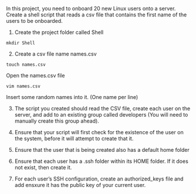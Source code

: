 In this project, you need to onboard 20 new Linux users onto a server. Create a shell script that reads a csv file that contains the first name of the users to be onboarded.

1. Create the project folder called Shell

```
mkdir Shell
```
2. Create a csv file name names.csv

```
touch names.csv
```

Open the names.csv file

```
vim names.csv
```

Insert some random names into it. (One name per line)



3. The script you created should read the CSV file, create each user on the server, and add to an existing group called developers
 (You will need to manually create this group ahead).

4. Ensure that your script will first check for the existence of the user on the system, before it will attempt to create that it.

5. Ensure that the user that is being created also has a default home folder

6. Ensure that each user has a .ssh folder within its HOME folder. If it does not exist, then create it.

7. For each user’s SSH configuration, create an authorized_keys file and add ensxure it has the public key of your current user.

